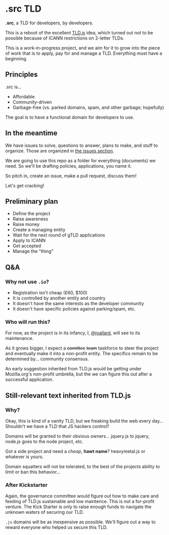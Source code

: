 .src TLD
========
**.src**, a TLD for developers, by developers.

This is a reboot of the excellent [TLD.js](https://github.com/ozten/TLD.js) idea, which turned out not to be possible because of ICANN restrictions on 2-letter TLDs.

This is a work-in-progress project, and we aim for it to grow into the
piece of work that is to apply, pay for and manage a TLD. Everything
must have a beginning.

Principles
----------
.src is...

* Affordable
* Community-driven
* Garbage-free (vs. parked domains, spam, and other garbage; hopefully)

The goal is to have a functional domain for developers to use.

In the meantime
---------------
We have issues to solve, questions to answer, plans to make, and stuff
to organize. Those are organized in [the issues section][2].

We are going to use this repo as a folder for everything (documents) we
need. So we'll be drafting policies, applications, you name it.

So pitch in, create an issue, make a pull request, discuss them! 

Let's get cracking!

Preliminary plan
----------------
* Define the project
* Raise awareness
* Raise money
* Create a managing entity
* Wait for the next round of gTLD applications
* Apply to ICANN
* Get accepted
* Manage the "thing"

Q&A
---
### Why not use `.io`?
* Registration isn't cheap (£60, $100)
* It is controlled by another entity and country
* It doesn't have the same interests as the developer community
* It doesn't have specific policies against parking/spam, etc.

### Who will run this?
For now, as the project is in its infancy, I,
[@joallard](//github.com/joallard), will see to its maintenance.

As it grows bigger, I expect a ~~comittee~~ ~~team~~ taskforce to steer
the project and eventually make it into a non-profit entity. The
specifics remain to be determined by... community consensus.

An early suggestion inherited from TLD.js would be getting under
Mozilla.org's non-profit umbrella, but the we can figure this out after
a successful application.

## Still-relevant text inherited from TLD.js
### Why?
Okay, this is kind of a vanity TLD, but we freaking build the
web every day...  Shouldn't we have a TLD that JS hackers control?

Domains will be granted to their obvious owners... jquery.js to jquery,
node.js goes to the node project, etc.

Got a side project and need a *cheap*, **hawt name**? heavymetal.js or
whatever is yours.

Domain squatters will not be tolerated, to the best of the projects
ability to limit or ban this behavior...

### After Kickstarter 
Again, the governance committee would figure out how
to make care and feeding of TLD.js sustainable and low maintence. This
is not a for-profit venture. The Kick Starter is only to raise enough
funds to navigate the unknown waters of securing our TLD.

``.js`` domains will be  as inexpensive as possible. We'll figure out a
way to reward everyone who helped us secure this TLD.

[2]: //github.com/joallard/dot-src/issues
